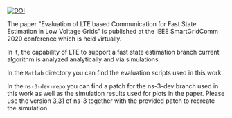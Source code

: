 [![DOI](https://zenodo.org/badge/291014637.svg)](https://zenodo.org/badge/latestdoi/291014637)

The paper "Evaluation of LTE based Communication for Fast State Estimation in Low Voltage Grids" is published at the IEEE SmartGridComm 2020 conference which is held virtually.

In it, the capability of LTE to support a fast state estimation branch current algorithm is analyzed analytically and via simulations.

In the `Matlab` directory you can find the evaluation scripts used in this work.

In the `ns-3-dev-repo` you can find a patch for the ns-3-dev branch used in this work as well as the simulation results used for plots in the paper.
Please use the version [3.31](https://www.nsnam.org/releases/ns-3-31/) of ns-3 together with the provided patch to recreate the simulation.
